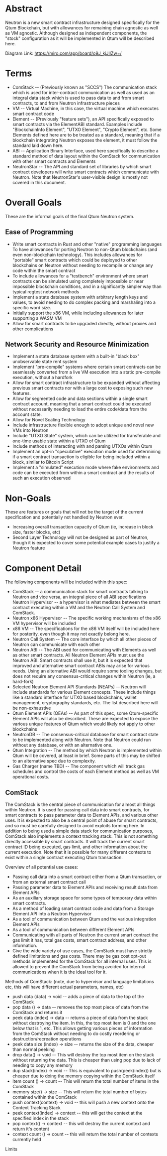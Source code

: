 # Abstract
Neutron is a new smart contract infrastructure designed specifically for the Qtum Blockchain, but with allowances for remaining chain agnostic as well as VM agnostic. Although designed as independent components, the "stock" configuration as it will be implemented in Qtum will be described here. 

Diagram Link: https://miro.com/app/board/o9J_kjJIlZw=/


# Terms

* ComStack -- (Previously known as "SCCS") The communication stack which is used for inter-contract communication as well as used as an integral data stack which is used to pass data to and from smart contracts, to and from Neutron infrastructure pieces
* VM -- Virtual Machine, in this case, the virtual machine which executes smart contract code
* Element -- (Previously "feature sets"), an API specifically exposed to smart contracts via the ElementABI standard. Examples include "BlockchainInfo Element", "UTXO Element", "Crypto Element", etc. Some Elements defined here are to be treated as a standard, meaning that if a blockchain integrating Neutron exposes the element, it must follow the standard laid down here. 
* ABI -- Application Binary Interface, used here specifically to describe a standard method of data layout within the ComStack for communication with other smart contracts and Elements
* NeutronStar -- The API and standard set of libraries by which smart contract developers will write smart contracts which communicate with Neutron. Note that NeutronStar's user-visible design is mostly not covered in this document.

# Overall Goals

These are the informal goals of the final Qtum Neutron system. 

## Ease of Programming

* Write smart contracts in Rust and other "native" programming languages
To have allowances for porting Neutron to non-Qtum blockchains (and even non-blockchain technology). This includes allowances for "portable" smart contracts which could be deployed to other blockchains on Neutron without needing to recompile or change any code within the smart contract
* To include allowances for a "testbench" environment where smart contracts can be simulated using completely impossible or near impossible blockchain conditions, and in a significantly simpler way than typical regtest network methods
* Implement a state database system with arbitrary length keys and values, to avoid needing to do complex packing and marshaling into a specific word size.
* Initially support the x86 VM, while including allowances for later supporting a WASM VM
* Allow for smart contracts to be upgraded directly, without proxies and other complications 

## Network Security and Resource Minimization

* Implement a state database system with a built-in "black box" unobservable state rent system
* Implement "pre-compile" systems where certain smart contracts can be seamlessly converted from a live VM execution into a static pre-compile execution, without a hardfork
* Allow for smart contract infrastructure to be expanded without affecting previous smart contracts nor with a large cost to exposing such new features.
* Allow for segmented code and data sections within a single smart contract account, meaning that a smart contract could be executed without necessarily needing to load the entire code/data from the account state.
* Allow for Novel Scaling Technology
* Include infrastructure flexible enough to adopt unique and novel new VMs into Neutron
* Include "UTXO State" system, which can be utilized for transferable and one-time usable state within a UTXO of Qtum
* Include methods of interacting with and parsing UTXOs within Qtum 
* Implement an opt-in "speculative" execution mode used for determining if a smart contract transaction is eligible for being included within a block, similar to Bitcoin Script
* Implement a "simulated" execution mode where fake environments and code can be executed from within a smart contract and the results of such an execution observed

# Non-Goals

These are features or goals that will not be the target of the current specification and potentially not handled by Neutron ever.

* Increasing overall transaction capacity of Qtum (ie, increase in block size, faster blocks, etc)
* Second Layer Technology will not be designed as part of Neutron, though it is expected to cover some potential example cases to justify a Neutron feature

# Component Detail

The following components will be included within this spec:

* ComStack -- a communication stack for smart contracts talking to Neutron and vice versa, an integral piece of all ABI specifications
Neutron Hypervisor -- a hypervisor is what mediates between the smart contract executing within a VM and the Neutron Call System and ComStack.
* Neutron x86 Hypervisor -- The specific working mechanisms of the x86 VM hypervisor will be included
* x86 VM -- The specifications for the x86 VM itself will be included here for posterity, even though it may not exactly belong here. 
* Neutron Call System -- The core interface by which all other pieces of Neutron can communicate with each other
* Neutron ABI -- The ABI used for communicating with Elements as well as other smart contracts. All Neutron Element APIs must use the Neutron ABI. Smart contracts shall use it, but it is expected that improved and alternative smart contract ABIs may arise for various needs. Using an alternative ABI would require some tooling changes, but does not require any consensus-critical changes within Neutron (ie, a hard-fork) 
* Selected Neutron Element API Standards (NEAPs) -- Neutron will include standards for various Element concepts. These include things like a standard interface for UTXO based blockchains, wallet management, cryptography standards, etc. The list described here will be non-exhaustive
* Qtum Element APIs (QEAs) -- As part of this spec, some Qtum-specific Element APIs will also be described. These are expected to expose the various unique features of Qtum which would likely not apply to other blockchains
* NeutronDB -- The consensus-critical database for smart contract state to be implemented along with Neutron. Note that Neutron could run without any database, or with an alternative one. 
* Qtum Integration -- The method by which Neutron is implemented within Qtum will be covered, at least in brief. Some parts of this may be shifted to an alternative spec due to complexity. 
* Gas Charger (name TBD) -- The component which will track gas schedules and control the costs of each Element method as well as VM operational costs. 

## ComStack

The ComStack is the central piece of communication for almost all things within Neutron. It is used for passing call data into smart contracts, for smart contracts to pass parameter data to Element APIs, and various other uses. It is expected to also be a central point of abuse for smart contracts, and so must be carefully designed to avoid exploits forming here.
In addition to being used a simple data stack for communication purposes, ComStack also implements a context tracking stack. This is not something directly accessible by smart contracts. It will track the current smart contract ID being executed, gas limit, and other information about the current execution. Note that it is possible for many different contexts to exist within a single contract executing Qtum transaction. 

Overview of all potential use cases:

* Passing call data into a smart contract either from a Qtum transaction, or from an external smart contract call
* Passing parameter data to Element APIs and receiving result data from Element APIs
* As an auxiliary storage space for some types of temporary data within smart contracts. 
* As a method of loading smart contract code and data from a Storage Element API into a Neutron Hypervisor
* As a tool of communication between Qtum and the various integration Element APIs
* As a tool of communication between different Element APIs
* Communicating with all parts of Neutron the current smart contract the gas limit it has, total gas costs, smart contract address, and other information.
* Give the wide variety of use cases, the ComStack must have strictly defined limitations and gas costs. There may be gas cost opt-out methods implemented for the ComStack for all internal uses. This is allowed to prevent the ComStack from being avoided for internal communications when it is the ideal tool for it. 

Methods of ComStack: (note, due to hypervisor and language limitations etc, this will have different actual parameters, names, etc)

* push data (data) -> void -- adds a piece of data to the top of the ComStack
* pop data () -> data -- removes the top most piece of data from the ComStack and returns it
* peek data (index) -> data -- returns a piece of data from the stack without destroying the item. In this, the top most item is 0 and the one below that is 1, etc. This allows getting various pieces of information from the ComStack without needing to do costly reordering or destruction/recreation operations
* peek data size (index) -> size -- returns the size of the data, cheaper than normal peeking
* drop data() -> void -- This will destroy the top most item on the stack without returning the data. This is cheaper than using pop due to lack of needing to copy any memory
* dup stack(index) -> void -- This is equivalent to push(peek(index)) but is cheaper due to doing the memory copying within the ComStack itself
* item count () -> count -- This will return the total number of items in the ComStack
* memory size() -> size -- This will return the total number of bytes contained within the ComStack
* push context(context) -> void -- this will push a new context onto the Context Tracking Stack
* peek context(index) -> context -- this will get the context at the specified index in the stack
* pop context() -> context -- this will destroy the current context and return it's content
* context count () -> count -- this will return the total number of contexts currently held

Limits





